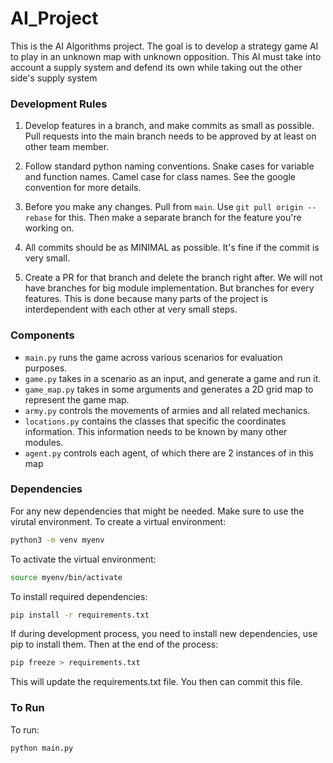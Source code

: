# AI_Project

This is the AI Algorithms project. The goal is to develop a strategy game AI to play in an unknown map with unknown opposition. This AI must take into account a supply system and defend its own while taking out the other side's supply system

### Development Rules ###
1. Develop features in a branch, and make commits as small as possible. Pull requests into the main branch needs to be approved by at least on other team member.

2. Follow standard python naming conventions. Snake cases for variable and function names. Camel case for class names. See the google convention for more details.

3. Before you make any changes. Pull from `main`. Use `git pull origin --rebase` for this. Then make a separate branch for the feature you're working on.

4. All commits should be as MINIMAL as possible. It's fine if the commit is very small. 

5. Create a PR for that branch and delete the branch right after. We will not have branches for big module implementation. But branches for every features. This is done because many parts of the project is interdependent with each other at very small steps.

### Components ###
- `main.py` runs the game across various scenarios for evaluation purposes.
- `game.py` takes in a scenario as an input, and generate a game and run it.
- `game_map.py` takes in some arguments and generates a 2D grid map to represent the game map.
- `army.py` controls the movements of armies and all related mechanics.
- `locations.py` contains the classes that specific the coordinates information. This information needs to be known by many other modules.
- `agent.py` controls each agent, of which there are 2 instances of in this map

### Dependencies ###
For any new dependencies that might be needed. Make sure to use the virutal environment. To create a virtual environment:

```bash
python3 -m venv myenv
```

To activate the virtual environment:
```bash
source myenv/bin/activate
```

To install required dependencies:
```bash
pip install -r requirements.txt
```

If during development process, you need to install new dependencies, use pip to install them. Then at the end of the process:
```bash
pip freeze > requirements.txt
```
This will update the requirements.txt file. You then can commit this file.

### To Run ###
To run:
```bash
python main.py
```
